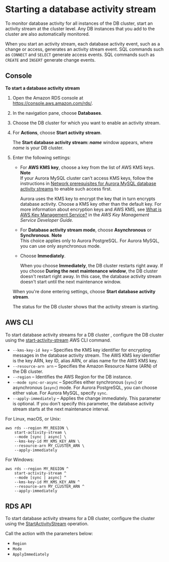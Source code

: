 # Starting a database activity stream<a name="DBActivityStreams.Enabling"></a>

To monitor database activity for all instances of the DB cluster, start an activity stream at the cluster level\. Any DB instances that you add to the cluster are also automatically monitored\.

When you start an activity stream, each database activity event, such as a change or access, generates an activity stream event\. SQL commands such as `CONNECT` and `SELECT` generate access events\. SQL commands such as `CREATE` and `INSERT` generate change events\.

## Console<a name="DBActivityStreams.Enabling-collapsible-section-E1"></a>

**To start a database activity stream**

1. Open the Amazon RDS console at [https://console\.aws\.amazon\.com/rds/](https://console.aws.amazon.com/rds/)\.

1. In the navigation pane, choose **Databases**\.

1. Choose the DB cluster for which you want to enable an activity stream\.

1. For **Actions**, choose **Start activity stream**\. 

   The **Start database activity stream: *name*** window appears, where *name* is your DB cluster\.

1. Enter the following settings:
   + For **AWS KMS key**, choose a key from the list of AWS KMS keys\.
**Note**  
 If your Aurora MySQL cluster can't access KMS keys, follow the instructions in [Network prerequisites for Aurora MySQL database activity streams](DBActivityStreams.Prereqs.md) to enable such access first\. 

     Aurora uses the KMS key to encrypt the key that in turn encrypts database activity\. Choose a KMS key other than the default key\. For more information about encryption keys and AWS KMS, see [What is AWS Key Management Service?](https://docs.aws.amazon.com/kms/latest/developerguide/overview.html) in the *AWS Key Management Service Developer Guide\.*
   + For **Database activity stream mode**, choose **Asynchronous** or **Synchronous**\.
**Note**  
This choice applies only to Aurora PostgreSQL\. For Aurora MySQL, you can use only asynchronous mode\. 
   + Choose **Immediately**\.

     When you choose **Immediately**, the DB cluster restarts right away\. If you choose **During the next maintenance window**, the DB cluster doesn't restart right away\. In this case, the database activity stream doesn't start until the next maintenance window\.

   When you're done entering settings, choose **Start database activity stream**\.

   The status for the DB cluster shows that the activity stream is starting\. 

## AWS CLI<a name="DBActivityStreams.Enabling-collapsible-section-E2"></a>

To start database activity streams for a DB cluster , configure the DB cluster using the [start\-activity\-stream](https://docs.aws.amazon.com/cli/latest/reference/rds/start-activity-stream.html) AWS CLI command\.
+ `--kms-key-id key` – Specifies the KMS key identifier for encrypting messages in the database activity stream\. The AWS KMS key identifier is the key ARN, key ID, alias ARN, or alias name for the AWS KMS key\.
+ `--resource-arn arn` – Specifies the Amazon Resource Name \(ARN\) of the DB cluster\.
+ `--region` – Identifies the AWS Region for the DB instance\.
+ `--mode sync-or-async` – Specifies either synchronous \(`sync`\) or asynchronous \(`async`\) mode\. For Aurora PostgreSQL, you can choose either value\. For Aurora MySQL, specify `sync`\. 
+ `--apply-immediately` – Applies the change immediately\. This parameter is optional\. If you don't specify this parameter, the database activity stream starts at the next maintenance interval\.

For Linux, macOS, or Unix:

```
aws rds --region MY_REGION \
    start-activity-stream \
    --mode [sync | async] \
    --kms-key-id MY_KMS_KEY_ARN \
    --resource-arn MY_CLUSTER_ARN \
    --apply-immediately
```

For Windows:

```
aws rds --region MY_REGION ^
    start-activity-stream ^
    --mode [sync | async] ^
    --kms-key-id MY_KMS_KEY_ARN ^
    --resource-arn MY_CLUSTER_ARN ^
    --apply-immediately
```

## RDS API<a name="DBActivityStreams.Enabling-collapsible-section-E3"></a>

To start database activity streams for a DB cluster, configure the cluster using the [StartActivityStream](https://docs.aws.amazon.com/AmazonRDS/latest/APIReference/API_StartActivityStream.html) operation\.

Call the action with the parameters below:
+ `Region`
+ `Mode`
+ `ApplyImmediately`